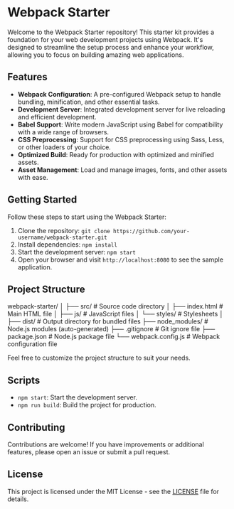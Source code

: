 # Webpack Starter

Welcome to the Webpack Starter repository! This starter kit provides a foundation for your web development projects using Webpack. It's designed to streamline the setup process and enhance your workflow, allowing you to focus on building amazing web applications.

## Features

- **Webpack Configuration**: A pre-configured Webpack setup to handle bundling, minification, and other essential tasks.
- **Development Server**: Integrated development server for live reloading and efficient development.
- **Babel Support**: Write modern JavaScript using Babel for compatibility with a wide range of browsers.
- **CSS Preprocessing**: Support for CSS preprocessing using Sass, Less, or other loaders of your choice.
- **Optimized Build**: Ready for production with optimized and minified assets.
- **Asset Management**: Load and manage images, fonts, and other assets with ease.

## Getting Started

Follow these steps to start using the Webpack Starter:

1. Clone the repository: `git clone https://github.com/your-username/webpack-starter.git`
2. Install dependencies: `npm install`
3. Start the development server: `npm start`
4. Open your browser and visit `http://localhost:8080` to see the sample application.

## Project Structure
webpack-starter/
│
├── src/ # Source code directory
│ ├── index.html # Main HTML file
│ ├── js/ # JavaScript files
│ └── styles/ # Stylesheets
│
├── dist/ # Output directory for bundled files
├── node_modules/ # Node.js modules (auto-generated)
├── .gitignore # Git ignore file
├── package.json # Node.js package file
└── webpack.config.js # Webpack configuration file


Feel free to customize the project structure to suit your needs.

## Scripts

- `npm start`: Start the development server.
- `npm run build`: Build the project for production.

## Contributing

Contributions are welcome! If you have improvements or additional features, please open an issue or submit a pull request.

## License

This project is licensed under the MIT License - see the [LICENSE](LICENSE) file for details.
